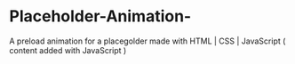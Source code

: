 # Placeholder-Animation-

A preload animation for a placegolder made with HTML | CSS | JavaScript ( content added with JavaScript ) 

